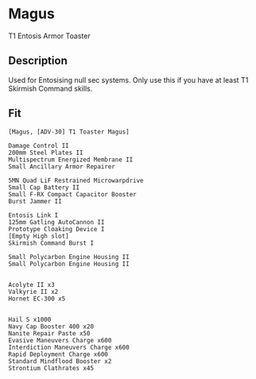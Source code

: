 # Magus

T1 Entosis Armor Toaster

## Description

Used for Entosising null sec systems. Only use this if you have at least T1 Skirmish Command skills.

## Fit
```
[Magus, [ADV-30] T1 Toaster Magus]

Damage Control II
200mm Steel Plates II
Multispectrum Energized Membrane II
Small Ancillary Armor Repairer

5MN Quad LiF Restrained Microwarpdrive
Small Cap Battery II
Small F-RX Compact Capacitor Booster
Burst Jammer II

Entosis Link I
125mm Gatling AutoCannon II
Prototype Cloaking Device I
[Empty High slot]
Skirmish Command Burst I

Small Polycarbon Engine Housing II
Small Polycarbon Engine Housing II


Acolyte II x3
Valkyrie II x2
Hornet EC-300 x5


Hail S x1000
Navy Cap Booster 400 x20
Nanite Repair Paste x50
Evasive Maneuvers Charge x600
Interdiction Maneuvers Charge x600
Rapid Deployment Charge x600
Standard Mindflood Booster x2
Strontium Clathrates x45
```

